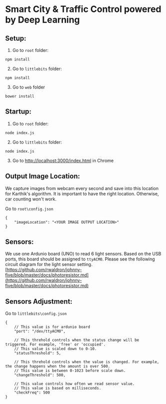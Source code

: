 # Smart City & Traffic Control powered by Deep Learning

## Setup:
1. Go to ```root``` folder:
  ```
  npm install
  ```

2. Go to ```littlebits``` folder:
  ```
  npm install
  ```

3. Go to ```web``` folder
  ```
  bower install
  ```
  
## Startup:
1. Go to ```root``` folder:
  ```
  node index.js
  ```
  
2. Go to ```littlebits``` folder:
  ```
  node index.js
  ```
  
3. Go to [http://localhost:3000/index.html](http://localhost:3000/index.html) in Chrome

## Output Image Location:
We capture images from webcam every second and save into this location for Karthik's algorithm. It is important to have the right location. Otherwise, car counting won't work.

Go to ```root\config.json```
```
{
	"imageLocation": "<YOUR IMAGE OUTPUT LOCATION>"
}
```

## Sensors:
We use one Ardunio board (UNO) to read 6 light sensors. Based on the USB ports, this board should be assigned to ```ttyACM0```. Please see the following circuit diagram for the light sensor setting. [https://github.com/rwaldron/johnny-five/blob/master/docs/photoresistor.md](https://github.com/rwaldron/johnny-five/blob/master/docs/photoresistor.md)

## Sensors Adjustment:
Go to ```littlebits\config.json```
```
{
	// This value is for ardunio board
	"port": "/dev/ttyACM0",

	// This threhold controls when the status change will be triggered. For example, 'free' or 'occupied'. 
	// This value is scaled down to 0-10.
	"statusThreshold": 5,

	// This threhold controls when the value is changed. For example, the change happens when the amount is over 500.
	// This value is between 0-1023 before scale down.
	"changeThreshold": 500,

	// This value controls how often we read sensor value. 
	// This value is based on milliseconds. 
	"checkFreq": 500
}
```

